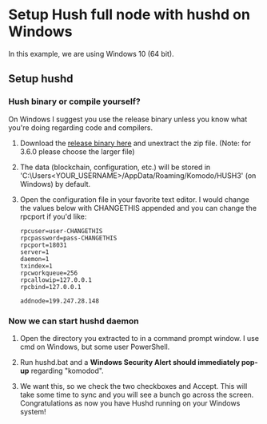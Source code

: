 # Setup Hush full node with hushd on Windows

In this example, we are using Windows 10 (64 bit).

## Setup hushd

### Hush binary or compile yourself?

On Windows I suggest you use the release binary unless you know what you're doing regarding code and compilers.

1) Download the [release binary here](https://git.hush.is/hush/hush3/releases) and unextract the zip file. (Note: for 3.6.0 please choose the larger file)

1) The data (blockchain, configuration, etc.) will be stored in 'C:\Users\<YOUR_USERNAME>/AppData/Roaming/Komodo/HUSH3' (on Windows) by default.

1) Open the configuration file in your favorite text editor. I would change the values below with CHANGETHIS appended and you can change the rpcport if you'd like:

    ```
    rpcuser=user-CHANGETHIS
    rpcpassword=pass-CHANGETHIS
    rpcport=18031
    server=1
    daemon=1
    txindex=1
    rpcworkqueue=256
    rpcallowip=127.0.0.1
    rpcbind=127.0.0.1

    addnode=199.247.28.148
    ```

### Now we can start hushd daemon 

1) Open the directory you extracted to in a command prompt window. I use cmd on Windows, but some user PowerShell.

1) Run hushd.bat and a **Windows Security Alert should immediately pop-up** regarding "komodod".

1) We want this, so we check the two checkboxes and Accept. This will take some time to sync and you will see a bunch go across the screen. Congratulations as now you have Hushd running on your Windows system!

